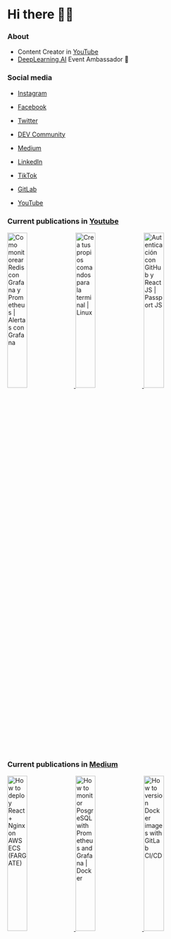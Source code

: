 # Hi there 👋🏻

### About

- Content Creator in [YouTube](https://youtube.com/c/NelsonCode)
- [DeepLearning.AI](https://www.deeplearning.ai/) Event Ambassador 🍰

### Social media

- [Instagram](https://www.instagram.com/nelsoncode/)

- [Facebook](https://facebook.com/nelsoncode.dev)

- [Twitter](https://twitter.com/nelsoncode_dev)

- [DEV Community](https://dev.to/nelsoncode)

- [Medium](https://nelsoncode.medium.com)

- [LinkedIn](https://www.linkedin.com/in/nelsoncode/)

- [TikTok](https://www.tiktok.com/@nelsoncode)

- [GitLab](https://www.gitlab.com/nelsoncode)

- [YouTube](https://www.youtube.com/@NelsonCode)

### Current publications in [Youtube](https://www.youtube.com/@NelsonCode)

<a href="https://www.youtube.com/watch?v=KCHvBEwpGqg" target='_blank'>
 <img width='30%' src="https://i.ytimg.com/vi/KCHvBEwpGqg/hqdefault.jpg" alt="Como monitorear Redis con Grafana y Prometheus | Alertas con Grafana" />
</a>
<a href="https://www.youtube.com/watch?v=0nrAviBRRdo" target='_blank'>
 <img width='30%' src="https://i.ytimg.com/vi/0nrAviBRRdo/hqdefault.jpg" alt="Crea tus propios comandos para la terminal | Linux" />
</a>
<a href="https://www.youtube.com/watch?v=71mdRNOBUdo" target='_blank'>
 <img width='30%' src="https://i.ytimg.com/vi/71mdRNOBUdo/hqdefault.jpg" alt="Autenticación con GitHub y React JS | Passport JS" />
</a>


### Current publications in [Medium](https://medium.com/@nelsoncode)

<a href="https://nelsoncode.medium.com/how-to-deploy-react-nginx-on-aws-ecs-fargate-cb9bf93676ca?source=rss-57948f2413ba------2" target='_blank'>
  <img width='30%' src=https://cdn-images-1.medium.com/max/1024/1*pFXcLr746SIIUZbqIV0fsA.png alt="How to deploy React + Nginx on AWS ECS (FARGATE)" />
</a>
<a href="https://nelsoncode.medium.com/how-to-monitor-posgresql-with-prometheus-and-grafana-docker-36d216532ea2?source=rss-57948f2413ba------2" target='_blank'>
  <img width='30%' src="https://cdn-images-1.medium.com/max/1024/1*9MECiKiUI-cSjNNIRsFNGg.png" alt="How to monitor PosgreSQL with Prometheus and Grafana | Docker" />
</a>
<a href="https://nelsoncode.medium.com/how-to-version-docker-images-with-gitlab-ci-cd-2c4a1ab4df4f?source=rss-57948f2413ba------2" target='_blank'>
  <img width='30%' src="https://cdn-images-1.medium.com/max/1024/1*0wwRGLpi6BhdZFWx_xzv5Q.png" alt="How to version Docker images with GitLab CI/CD" />
</a>
